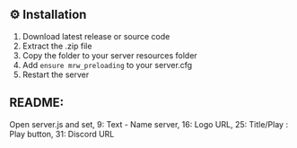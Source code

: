 ## ⚙️ Installation
1. Download latest release or source code
2. Extract the .zip file
3. Copy the folder to your server resources folder
4. Add `ensure mrw_preloading` to your server.cfg
5. Restart the server


## README: 
Open server.js and set,
9: Text - Name server, 
16: Logo URL, 
25: Title/Play : Play button, 
31: Discord URL
